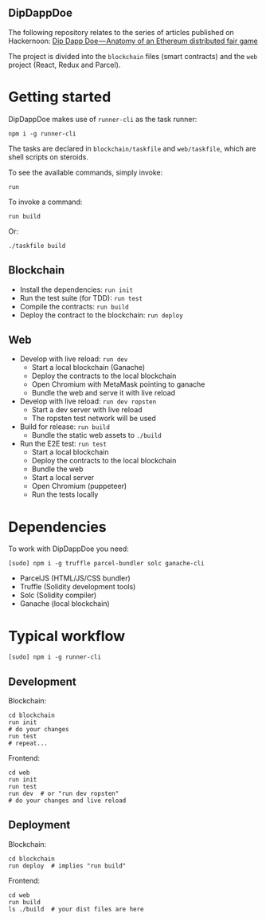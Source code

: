 DipDappDoe
---

The following repository relates to the series of articles published on Hackernoon: [Dip Dapp Doe — Anatomy of an Ethereum distributed fair game](https://hackernoon.com/dip-dapp-doe-anatomy-of-an-ethereum-distributed-fair-game-part-1-5ee78980e360)

The project is divided into the `blockchain` files (smart contracts) and the `web` project (React, Redux and Parcel).

# Getting started

DipDappDoe makes use of `runner-cli` as the task runner:

    npm i -g runner-cli

The tasks are declared in `blockchain/taskfile` and `web/taskfile`, which are shell scripts on steroids.

To see the available commands, simply invoke:

    run

To invoke a command:

    run build

Or:

    ./taskfile build

## Blockchain

* Install the dependencies: `run init`
* Run the test suite (for TDD): `run test`
* Compile the contracts: `run build`
* Deploy the contract to the blockchain: `run deploy`

## Web

* Develop with live reload: `run dev`
    * Start a local blockchain (Ganache)
    * Deploy the contracts to the local blockchain
    * Open Chromium with MetaMask pointing to ganache
    * Bundle the web and serve it with live reload
* Develop with live reload: `run dev ropsten`
    * Start a dev server with live reload
    * The ropsten test network will be used
* Build for release: `run build`
    * Bundle the static web assets to `./build`
* Run the E2E test: `run test`
    * Start a local blockchain
    * Deploy the contracts to the local blockchain
    * Bundle the web
    * Start a local server
    * Open Chromium (puppeteer)
    * Run the tests locally

# Dependencies

To work with DipDappDoe you need:

	[sudo] npm i -g truffle parcel-bundler solc ganache-cli

* ParcelJS (HTML/JS/CSS bundler)
* Truffle (Solidity development tools)
* Solc (Solidity compiler)
* Ganache (local blockchain)

# Typical workflow

    [sudo] npm i -g runner-cli

## Development
Blockchain:

    cd blockchain
    run init
    # do your changes
    run test
    # repeat...

Frontend:

    cd web
    run init
    run test
    run dev  # or "run dev ropsten"
    # do your changes and live reload

## Deployment
Blockchain:

    cd blockchain
    run deploy  # implies "run build"

Frontend:

    cd web
    run build
    ls ./build  # your dist files are here

